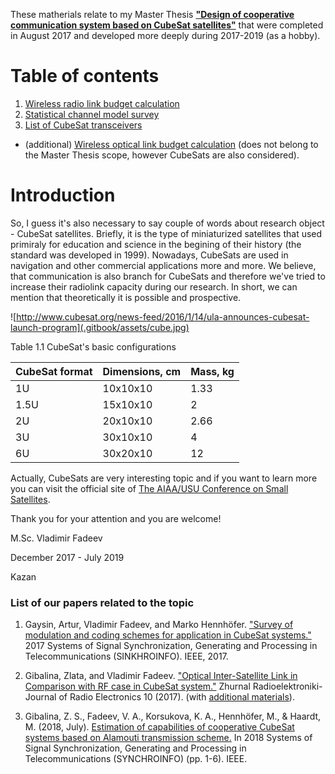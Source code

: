 These matherials relate to my Master Thesis [**"Design of cooperative communication system based on CubeSat satellites"**](http://opac.lbs-ilmenau.gbv.de/DB=1/PPN?PPN=898368146) that were completed in August 2017 and developed more deeply during 2017-2019 (as a hobby).

# Table of contents

1. [Wireless radio link budget calculation](https://nbviewer.jupyter.org/github/kirlf/cubesats/blob/master/LinkBudget/LB.ipynb)
2. [Statistical channel model survey](https://github.com/kirlf/cubesats/blob/master/statistical_model.md)
3. [List of CubeSat transceivers](https://github.com/kirlf/cubesats/blob/master/fec.md)

+ (additional) [Wireless optical link budget calculation](https://nbviewer.jupyter.org/github/kirlf/cubesats/blob/master/Optical-ISL-LB.ipynb) (does not belong to the Master Thesis scope, however CubeSats are also considered).


# Introduction

So, I guess it's also necessary to say couple of words about research object - CubeSat satellites. Briefly, it is the type of miniaturized satellites that used primiraly for education and science in the begining of their history \(the standard was developed in 1999\). Nowadays, CubeSats are used in navigation and other commercial applications more and more. We believe, that communication is also branch for CubeSats and therefore we've tried to increase their radiolink capacity during our research. In short, we can mention that theoretically it is possible and prospective.

![http://www.cubesat.org/news-feed/2016/1/14/ula-announces-cubesat-launch-program](.gitbook/assets/cube.jpg)

  
Table 1.1 CubeSat's basic configurations 

| CubeSat format | Dimensions, cm | Mass, kg |
| :--- | :--- | :--- |
| 1U | 10x10x10 | 1.33 |
| 1.5U | 15x10x10 | 2 |
| 2U | 20x10x10 | 2.66 |
| 3U | 30x10x10 | 4 |
| 6U | 30x20x10 | 12 |

Actually, CubeSats are very interesting topic and if you want to learn more you can visit the official site of [The AIAA/USU Conference on Small Satellites](https://digitalcommons.usu.edu/smallsat/).

Thank you for your attention and you are welcome!

M.Sc. Vladimir Fadeev

December 2017 - July  2019

Kazan

### List of our papers related to the topic

1. Gaysin, Artur, Vladimir Fadeev, and Marko Hennhöfer. ["Survey of modulation and coding schemes for application in CubeSat systems."](https://www.researchgate.net/publication/318801748_Survey_of_modulation_and_coding_schemes_for_application_in_CubeSat_systems/comments) 2017 Systems of Signal Synchronization, Generating and Processing in Telecommunications (SINKHROINFO). IEEE, 2017.

2. Gibalina, Zlata, and Vladimir Fadeev. ["Optical Inter-Satellite Link in Comparison with RF case in CubeSat system."](http://jre.cplire.ru/jre/oct17/6/text.pdf) Zhurnal Radioelektroniki-Journal of Radio Electronics 10 (2017). (with [additional materials](https://nbviewer.jupyter.org/github/kirlf/cubesats/blob/master/Optical-ISL-LB.ipynb)).
 
3. Gibalina, Z. S., Fadeev, V. A., Korsukova, K. A., Hennhöfer, M., & Haardt, M. (2018, July). [Estimation of capabilities of cooperative CubeSat systems based on Alamouti transmission scheme.](http://www5.tu-ilmenau.de/nt/generic/paper_pdfs/08456940.pdf) In 2018 Systems of Signal Synchronization, Generating and Processing in Telecommunications (SYNCHROINFO) (pp. 1-6). IEEE.

